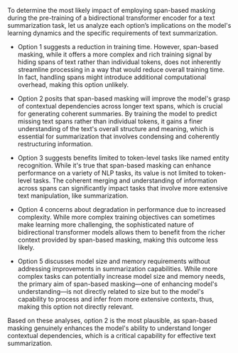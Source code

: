 To determine the most likely impact of employing span-based masking during the pre-training of a bidirectional transformer encoder for a text summarization task, let us analyze each option’s implications on the model's learning dynamics and the specific requirements of text summarization.

- Option 1 suggests a reduction in training time. However, span-based masking, while it offers a more complex and rich training signal by hiding spans of text rather than individual tokens, does not inherently streamline processing in a way that would reduce overall training time. In fact, handling spans might introduce additional computational overhead, making this option unlikely.

- Option 2 posits that span-based masking will improve the model's grasp of contextual dependencies across longer text spans, which is crucial for generating coherent summaries. By training the model to predict missing text spans rather than individual tokens, it gains a finer understanding of the text's overall structure and meaning, which is essential for summarization that involves condensing and coherently restructuring information.

- Option 3 suggests benefits limited to token-level tasks like named entity recognition. While it's true that span-based masking can enhance performance on a variety of NLP tasks, its value is not limited to token-level tasks. The coherent merging and understanding of information across spans can significantly impact tasks that involve more extensive text manipulation, like summarization.

- Option 4 concerns about degradation in performance due to increased complexity. While more complex training objectives can sometimes make learning more challenging, the sophisticated nature of bidirectional transformer models allows them to benefit from the richer context provided by span-based masking, making this outcome less likely.

- Option 5 discusses model size and memory requirements without addressing improvements in summarization capabilities. While more complex tasks can potentially increase model size and memory needs, the primary aim of span-based masking—one of enhancing model's understanding—is not directly related to size but to the model's capability to process and infer from more extensive contexts, thus, making this option not directly relevant.

Based on these analyses, option 2 is the most plausible, as span-based masking genuinely enhances the model's ability to understand longer contextual dependencies, which is a critical capability for effective text summarization.